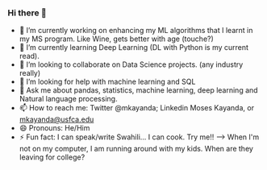 ### Hi there 👋

- 🔭 I’m currently working on enhancing my ML algorithms that I learnt in my MS program. Like Wine, gets better with age (touche?)
- 🌱 I’m currently learning Deep Learning (DL with Python is my current read).
- 👯 I’m looking to collaborate on Data Science projects. (any industry really) 
- 🤔 I’m looking for help with machine learning and SQL
- 💬 Ask me about pandas, statistics, machine learning, deep learning and Natural language processing.
- 📫 How to reach me: Twitter @mkayanda; Linkedin Moses Kayanda, or mkayanda@usfca.edu
- 😄 Pronouns: He/Him
- ⚡ Fun fact: I can speak/write Swahili... I can cook. Try me!!
--> When I'm not on my computer, I am running around with my kids. When are they leaving for college? 
